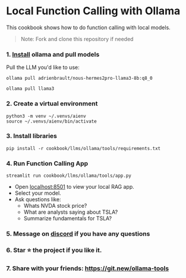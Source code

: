 # Local Function Calling with Ollama

This cookbook shows how to do function calling with local models.

> Note: Fork and clone this repository if needed

### 1. [Install](https://github.com/ollama/ollama?tab=readme-ov-file#macos) ollama and pull models

Pull the LLM you'd like to use:

```shell
ollama pull adrienbrault/nous-hermes2pro-llama3-8b:q8_0

ollama pull llama3
```

### 2. Create a virtual environment

```shell
python3 -m venv ~/.venvs/aienv
source ~/.venvs/aienv/bin/activate
```

### 3. Install libraries

```shell
pip install -r cookbook/llms/ollama/tools/requirements.txt
```

### 4. Run Function Calling App

```shell
streamlit run cookbook/llms/ollama/tools/app.py
```

- Open [localhost:8501](http://localhost:8501) to view your local RAG app.
- Select your model.
- Ask questions like:
  - Whats NVDA stock price?
  - What are analysts saying about TSLA?
  - Summarize fundamentals for TSLA?

### 5. Message on [discord](https://discord.gg/4MtYHHrgA8) if you have any questions

### 6. Star ⭐️ the project if you like it.

### 7. Share with your friends: https://git.new/ollama-tools
